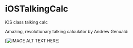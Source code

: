 # iOSTalkingCalc
iOS class talking calc

Amazing, revolutionary talking calculator by Andrew Genualdi



[![IMAGE ALT TEXT HERE](http://i.imgur.com/oZFAOX9.png)]
